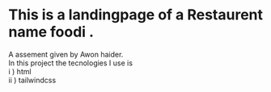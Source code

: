 # This is a landingpage of a Restaurent name foodi .
 A assement given by Awon haider. <br>
 In this project the tecnologies I use is <br> i ) html <br> ii ) tailwindcss
